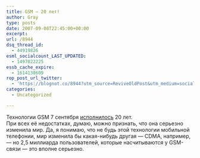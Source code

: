 ```yaml
---
title: GSM — 20 лет!
author: Gray
type: posts
date: 2007-09-08T22:45:00+00:00
excerpt:
url: /8944
dsq_thread_id:
  - 44919826
esml_socialcount_LAST_UPDATED:
  - 1497022225
essb_cache_expire:
  - 1614138609
rop_post_url_twitter:
  - 'https://blognot.co/8944?utm_source=ReviveOldPost&utm_medium=social&utm_campaign=ReviveOldPost'
categories:
  - Uncategorized

---
```








Технологии GSM 7 сентября <a href="http://news.bbc.co.uk/2/hi/technology/6983869.stm" target="_blank">исполнилось</a> 20 лет.  
При всех её недостатках, думаю, можно признать, что она серьезно изменила мир. Да, я понимаю, что не будь этой технологии мобильной телефонии, мир изменила бы какая-нибудь другая &#8212; CDMA, например, &#8212; но 2,5 миллиарда пользователей, которые насчитываются у GSM-связи &#8212; это вполне серьезно.